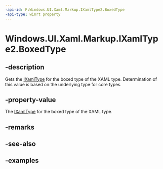 ```yaml
---
-api-id: P:Windows.UI.Xaml.Markup.IXamlType2.BoxedType
-api-type: winrt property
---
```


<!-- Property syntax.
public IXamlType BoxedType { get; }
-->

# Windows.UI.Xaml.Markup.IXamlType2.BoxedType

## -description

Gets the [IXamlType](ixamltype.md) for the boxed type of the XAML type. Determination of this value is based on the underlying type for core types.

## -property-value

The [IXamlType](ixamltype.md) for the boxed type of the XAML type.

## -remarks

## -see-also

## -examples

